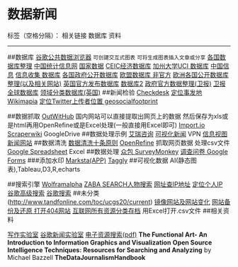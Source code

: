 ﻿# 数据新闻

标签（空格分隔）： 相关链接 数据库 资料

---

##数据库
[谷歌公共数据浏览器](https://www.google.com/publicdata/directory) `可创建交互式图表` `可将生成图表插入文章或分享`
[各国数据库整理](https://en.wikipedia.org/wiki/List_of_national_and_international_statistical_services)
[中国统计信息网](http://www.tjcn.org)
[国家数据](http://data.stats.gov.cn/index.htm)
[CEIC经济数据库](http://www.ceicdata.com/zh-hans)
[加州大学UCI 数据库](http://archive.ics.uci.edu/ml/datasets.html)
[中国信息](http://china.fathom.info)
[信息收集 数据库](https://investigativedashboard.org)
[各国政府公开数据库](https://www.rcfp.org/california-open-government-guide)
[欧盟数据库 非官方](https://www.asktheeu.org)
[欧洲各国公开数据库整理(以及相关网站)](http://www.legalleaks.info)
[英国官方发布数据库](https://www.gov.uk/government/publications/)
[数据库2](https://www.gov.uk/government/organisations/office-for-national-statistics)
[政府官方数据整理(卫报)](https://www.theguardian.com/politics/government-data)
[卫报全球数据库](https://www.theguardian.com/data)
[领域分类数据库(英国)](https://data.gov.uk)
##新闻检验
[Checkdesk](https://meedan.com/en/check/)
[定位事发地 Wikimapia](http://www.wikimapia.org)
[定位Twitter上传者位置 geosocialfootprint](http://geosocialfootprint.com)

##数据抓取
[OutWitHub](http://www.outwit.com/products/hub/) 国内网站可以直接提取出网页上的数据 然后保存为xls或是html再用OpenRefine或是Excel处理(一般直接用Excel即可)
[Import.io](https://import.io)
[Scraperwiki](https://scraperwiki.com)
GoogleDrive
##数据处理示例
[艾瑞咨询](http://www.iresearch.com.cn)
[可视化新闻](http://rethinkingvis.com/#genre=3) VPN
[信息视图新闻网站](https://www.good.is)
##数据清洗
[数据清洗十条原则](http://www.clean-sheet.org)
[OpenRefine](http://openrefine.org) 抓取网页数据 处理csv文件
[Google Spreadsheet](https://www.google.com/sheets/about/)
Excel
##数据处理
[众包 SurveyMonkey](https://www.surveymonkey.com/mp/take-a-tour/?ut_source=header)
[调查问卷 Google Forms](https://wordpress.org/plugins/wpgform/)
###添加水印
[Marksta(APP)](http://www.marksta.com)
[Taggly](http://www.taggly.com)
##可视化数据
AI(静态图表),Tableau,D3,R,echarts

##搜索引擎
[Wolframalpha](http://www.wolframalpha.com)
[ZABA SEARCH人物搜索](http://www.zabasearch.com)
[网址查IP地址](http://spyonweb.com)
[定位个人IP](https://www.whatismyip.com)
[谷歌高级搜索](https://www.powersearchingwithgoogle.com)
[谷歌搜索](google.com/insidesearch)
##未分类
(http://www.tandfonline.com/toc/ucgs20/current)
[镜像网站及网站变化](https://www.changedetection.com)
[网站备份及还原 打开404网站](https://web.archive.org)
[互联网所有资源分类存档](https://archive.org)
 用Excel打开.csv文件
##相关资料
 
[写作实验室](https://owl.english.purdue.edu/owl/resource/1022/1/)
[谷歌新闻实验室](https://www.google.com/mediatools)
[电子资源搜索(pdf)](https://max.book118.com/)
**The Functional Art- An Introduction to Information Graphics and Visualization**
**Open Source Intelligence Techniques: Resources for Searching and Analyzing** by Michael Bazzell
**TheDataJournalismHandbook**




